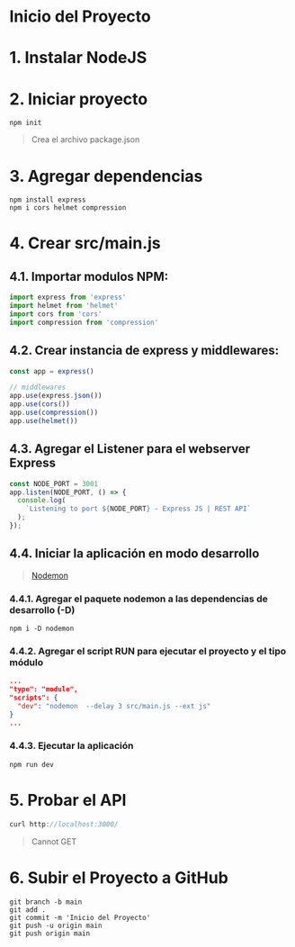 # Inicio del Proyecto <!-- omit in toc -->

# 1. Instalar NodeJS
# 2. Iniciar proyecto
```vim
npm init
```
> Crea el archivo package.json

# 3. Agregar dependencias
```vim
npm install express
npm i cors helmet compression
```
# 4. Crear src/main.js

## 4.1. Importar modulos NPM:
```js
import express from 'express'
import helmet from 'helmet'
import cors from 'cors'
import compression from 'compression'
```

## 4.2. Crear instancia de express y middlewares:
```javascript
const app = express()

// middlewares
app.use(express.json())
app.use(cors())
app.use(compression())
app.use(helmet())
```

## 4.3. Agregar el Listener para el webserver Express
```js
const NODE_PORT = 3001
app.listen(NODE_PORT, () => {
  console.log(
    `Listening to port ${NODE_PORT} - Express JS | REST API`
  );
});
```

## 4.4. Iniciar la aplicación en modo desarrollo
> [Nodemon](https://www.npmjs.com/package/nodemon)
### 4.4.1. Agregar el paquete nodemon a las dependencias de desarrollo (-D)
```vim
npm i -D nodemon
```
### 4.4.2. Agregar el script RUN para ejecutar el proyecto y el tipo módulo
```json
...
"type": "module",
"scripts": {
  "dev": "nodemon  --delay 3 src/main.js --ext js"
}
...
```

### 4.4.3. Ejecutar la aplicación
```vim
npm run dev
```
# 5. Probar el API
```js
curl http://localhost:3000/
```
> Cannot GET
# 6. Subir el Proyecto a GitHub
```vim
git branch -b main
git add .
git commit -m 'Inicio del Proyecto'
git push -u origin main
git push origin main
```
